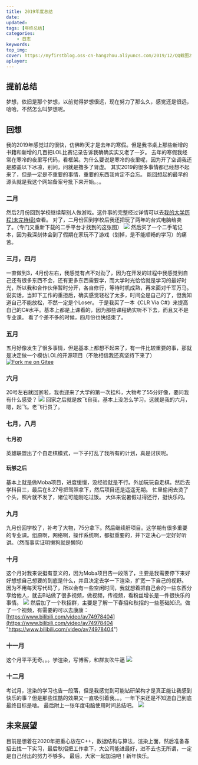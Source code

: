 ```yaml
---
title: 2019年度总结
date:
updated:
tags: [年终总结]
categories:
	- 日志
keywords:
top_img:
cover: https://myfirstblog.oss-cn-hangzhou.aliyuncs.com/2019/12/QQ截图20191231171450.png
aplayer:
---
```

<meta name="referrer" content="no-referrer" />

## 提前总结

梦想，依旧是那个梦想，以前觉得梦想很远，现在努力了那么久，感觉还是很远，哈哈，不然怎么叫梦想呢。
## 回想
我的2019年感觉过的很快，仿佛昨天才是去年的寒假。但是我书桌上那些新增的书籍和新增的几百把LOL比赛记录告诉我确确实实又老了一岁。
去年的寒假我经常在寒冷的夜里写代码，看框架。为什么要说是寒冷的夜里呢，因为开了空调我还是膝盖以下冰凉，别问，问就是撸多了肾虚。
其实2019的很多事情都已经想不起来了，但是一定是不重要的事情，重要的东西我肯定不会忘。
能回想起的最早的源头就是我这个网站备案号批下来开始。。。
### 二月
然后2月份回到学校继续帮别人做游戏。这件事的完整经过详情可以去[我的大学历程(未完待续)](https://www.lfzxb.top/我的大学历程未完待续/ "我的大学历程(未完待续)")查看。
对了，二月份回到学校后我还把玩了两年的台式电脑给卖了。（专门又重新下载的二手平台才找到的这张图）
[![](https://myfirstblog.oss-cn-hangzhou.aliyuncs.com/2019/12/QQ图片20191231170900.jpg)](https://myfirstblog.oss-cn-hangzhou.aliyuncs.com/2019/12/QQ图片20191231170900.jpg)
然后买了一个二手笔记本，因为我深刻体会到了假期在家玩不了游戏（划掉，是不能顺畅的学习）的痛苦。
### 三月，四月
一直做到3，4月份左右，我感觉有点不对劲了，因为在开发的过程中我感觉到自己还有很多东西不会，还有更多东西需要学，而大学时光恰恰就是学习的最好时光，所以我和合作伙伴暂时分开，各自修行，等待时机成熟，再来面对千军万马。
说实话，当卸下工作的重担后，确实感觉轻松了太多，时间全是自己的了，但我知道自己不能放松，不然一定是个Loser。
于是我买了一本《CLR Via C#》来提高自己的C#水平。基本上都是上课看的，因为那些课程确实听不下去，而且又不是专业课。
看了个差不多的时候，四月份也快结束了。
### 五月
五月好像发生了很多事情，但是基本上都想不起来了，有一件比较重要的事，那就是决定做一个模仿LOL的开源项目（不敢相信我还真坚持下来了）<a href='https://gitee.com/NKG_admin/NKGMobaBasedOnET'><img src='https://gitee.com/NKG_admin/NKGMobaBasedOnET/widgets/widget_6.svg' alt='Fork me on Gitee'></img></a>
### 六月
20号左右就回家啦，我也迎来了大学的第一次挂科，大物考了55分好像，要问我有什么感受？
[![](https://myfirstblog.oss-cn-hangzhou.aliyuncs.com/2019/12/QQ截图20191231171450.png)](https://myfirstblog.oss-cn-hangzhou.aliyuncs.com/2019/12/QQ截图20191231171450.png)
回家之后就是放飞自我，基本上没怎么学习。这就是我的六月，嗯，起飞。老飞行员了。

### 七月，八月
#### 七月初
英雄联盟出了个自走棋模式，一下子打乱了我所有的计划，真是讨厌呢。
#### 玩够之后
基本上就是做Moba项目，进度缓慢，没经验就是不行。外加玩玩自走棋。然后去学科目三，最后在8.27号把驾照拿下，然后项目还是遥遥无期。
忙里偷闲去烫了个头，照片就不发了，诸位可能刚吃过饭。
大体来说暑假过得还行，挺快乐的。
### 九月
九月份回学校了，补考了大物，75分拿下。然后继续肝项目。这学期有很多重要的专业课。组原啊，网络啊，操作系统啊，都挺重要的，并下定决心一定好好听讲。（然而事实证明懒狗就是懒狗）
### 十月
这个月对我来说挺有意义的，因为Moba项目告一段落了，主要是我需要停下来好好想想自己想要的到底是什么，并且决定去学一下渲染，扩宽一下自己的视野。
因为不用每天写代码了，所以会有一些空闲时间，我就想着把自己会的一些东西分享给他人，就去B站做了很多视频，做视频，传视频，看粉丝增长是一件很快乐的事情。
[![](https://myfirstblog.oss-cn-hangzhou.aliyuncs.com/2019/12/QQ截图20191231172609.png)](https://myfirstblog.oss-cn-hangzhou.aliyuncs.com/2019/12/QQ截图20191231172609.png)
然后加了一个秋招群，主要是了解一下春招和秋招的一些基础知识。做了一个视频，有需要的可以去康康：[https://www.bilibili.com/video/av74978404](https://www.bilibili.com/video/av74978404 "https://www.bilibili.com/video/av74978404")
### 十一月
这个月平平无奇。。。学渲染，写博客，和群友吹牛逼
[![](https://myfirstblog.oss-cn-hangzhou.aliyuncs.com/2019/12/QQ截图20191231172801.png)](https://myfirstblog.oss-cn-hangzhou.aliyuncs.com/2019/12/QQ截图20191231172801.png)
### 十二月
考试月，渲染的学习也告一段落，但是我感觉到可能钻研架构才是真正能让我感到快乐的事？但是那些炫酷的效果又一直吸引着我。。。一年下来还是不知道自己到底最终目标是啥。
最后附上一张年度电脑使用时间总结吧。
[![](https://myfirstblog.oss-cn-hangzhou.aliyuncs.com/2019/12/QQ截图20191231173239.png)](https://myfirstblog.oss-cn-hangzhou.aliyuncs.com/2019/12/QQ截图20191231173239.png)
## 未来展望
目前是想着在2020年把重心放在C++，数据结构与算法，渲染上面，然后准备春招去找一下实习，最后秋招把工作拿下，大公司能进最好，进不去也无所谓，一定是自己付出的努力不够多。
最后，大家一起加油吧！新年快乐。
